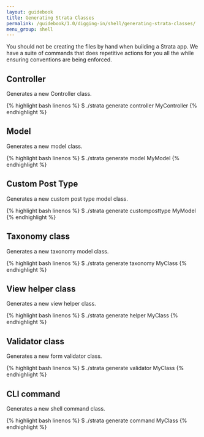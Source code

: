 ```yaml
---
layout: guidebook
title: Generating Strata Classes
permalink: /guidebook/1.0/digging-in/shell/generating-strata-classes/
menu_group: shell
---
```


You should not be creating the files by hand when building a Strata app. We have a suite of commands that does repetitive actions for you all the while ensuring conventions are being enforced.

## Controller

Generates a new Controller class.

{% highlight bash linenos %}
$ ./strata generate controller MyController
{% endhighlight %}

## Model

Generates a new model class.

{% highlight bash linenos %}
$ ./strata generate model MyModel
{% endhighlight %}

## Custom Post Type

Generates a new custom post type model class.

{% highlight bash linenos %}
$ ./strata generate customposttype MyModel
{% endhighlight %}

## Taxonomy class

Generates a new taxonomy model class.

{% highlight bash linenos %}
$ ./strata generate taxonomy MyClass
{% endhighlight %}

## View helper class

Generates a new view helper class.

{% highlight bash linenos %}
$ ./strata generate helper MyClass
{% endhighlight %}

## Validator class

Generates a new form validator class.

{% highlight bash linenos %}
$ ./strata generate validator MyClass
{% endhighlight %}

## CLI command

Generates a new shell command class.

{% highlight bash linenos %}
$ ./strata generate command MyClass
{% endhighlight %}
